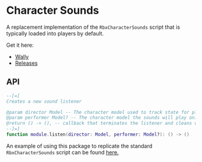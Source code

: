 # Character Sounds
A replacement implementation of the `RbxCharacterSounds` script that is typically loaded into players by default.

Get it here:

* [Wally](https://wally.run/package/egomoose/character-sounds)
* [Releases](https://github.com/EgoMoose/character-sounds/releases)

## API

```Lua
--[=[
Creates a new sound listener

@param director Model -- The character model used to track state for playing sounds
@param performer Model? -- The character model the sounds will play on. Defaults to `director` if nil
@return () -> (), -- callback that terminates the listener and cleans up the sounds
--]=]
function module.listen(director: Model, performer: Model?): () -> ()
```

An example of using this package to replicate the standard `RbxCharacterSounds` script can be found [here.](test/RbxCharacterSounds.client.lua)